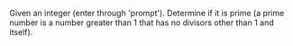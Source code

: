 Given an integer (enter through 'prompt'). Determine if it is prime (a prime number is a number greater than 1 that has no divisors other than 1 and itself).